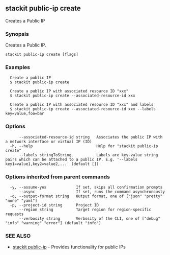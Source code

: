 ## stackit public-ip create

Creates a Public IP

### Synopsis

Creates a Public IP.

```
stackit public-ip create [flags]
```

### Examples

```
  Create a public IP
  $ stackit public-ip create

  Create a public IP with associated resource ID "xxx"
  $ stackit public-ip create --associated-resource-id xxx

  Create a public IP with associated resource ID "xxx" and labels
  $ stackit public-ip create --associated-resource-id xxx --labels key=value,foo=bar
```

### Options

```
      --associated-resource-id string   Associates the public IP with a network interface or virtual IP (ID)
  -h, --help                            Help for "stackit public-ip create"
      --labels stringToString           Labels are key-value string pairs which can be attached to a public IP. E.g. '--labels key1=value1,key2=value2,...' (default [])
```

### Options inherited from parent commands

```
  -y, --assume-yes             If set, skips all confirmation prompts
      --async                  If set, runs the command asynchronously
  -o, --output-format string   Output format, one of ["json" "pretty" "none" "yaml"]
  -p, --project-id string      Project ID
      --region string          Target region for region-specific requests
      --verbosity string       Verbosity of the CLI, one of ["debug" "info" "warning" "error"] (default "info")
```

### SEE ALSO

* [stackit public-ip](./stackit_public-ip.md)	 - Provides functionality for public IPs

